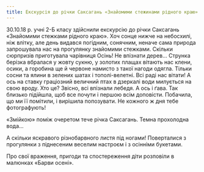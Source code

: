 ```yaml
---
title: Екскурсія до річки Саксагань «Знайомими стежинами рідного краю». Конкурс малюнків за результатами спостережень «Барви осені»
---
```


30.10.18 р. учні 2-Б класу здійснили екскурсію до річки Саксагань «Знайомими стежками рідного краю». Хоч сонце нижче на небосхилі, ніж влітку, але день видався погідним, сонячним, неначе сама природа запрошувала нас на прогулянку знайомими стежками. Скільки сюрпризів приготувала чарівниця Осінь! Не впізнати дерев… Струнка берізка вбралася у жовту сукню, у золотих плащах вітають нас клени, осики, а горобина ще й червоне намисто з такої нагоди одягла. Тільки сосни та ялини в зелених шатах і тополі-велетні. Всі раді нас вітати! А ось на ставку граціозний величний птах в дзеркалі води милується на свою вроду. Хто це? Звісно, всі впізнали лебедя. А ось і ґава. Так близько підійшла, щоб все почути і першою всім доповісти. Побачила, що ми її помітили, і вирішила попозувати. Не кожного ж дня тебе фотографують!

«Змійкою» поміж очеретом тече річка Саксагань. Темна прохолодна вода…

А скільки яскравого різнобарвного листя під ногами! Поверталися з прогулянки з піднесеним веселим настроєм і з осінніми букетами.

Про свої враження, пригоди та спостереження діти розповіли в малюнках «Барви осені».

<slideshow id="_/72157675274984908" />
